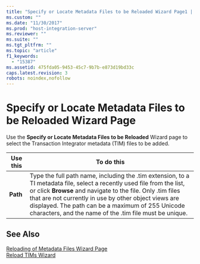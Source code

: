 ```yaml
---
title: "Specify or Locate Metadata Files to be Reloaded Wizard Page1 | Microsoft Docs"
ms.custom: ""
ms.date: "11/30/2017"
ms.prod: "host-integration-server"
ms.reviewer: ""
ms.suite: ""
ms.tgt_pltfrm: ""
ms.topic: "article"
f1_keywords: 
  - "15387"
ms.assetid: 475fda05-9453-45c7-9b7b-e873d19bd33c
caps.latest.revision: 3
robots: noindex,nofollow
---
```

# Specify or Locate Metadata Files to be Reloaded Wizard Page
Use the **Specify or Locate Metadata Files to be Reloaded** Wizard page to select the Transaction Integrator metadata (TIM) files to be added.  
  
|Use this|To do this|  
|--------------|----------------|  
|**Path**|Type the full path name, including the .tim extension, to a TI metadata file, select a recently used file from the list, or click **Browse** and navigate to the file. Only .tim files that are not currently in use by other object views are displayed. The path can be a maximum of 255 Unicode characters, and the name of the .tim file must be unique.|  
  
## See Also  
 [Reloading of Metadata Files Wizard Page](../core/reloading-of-metadata-files-wizard-page2.md)   
 [Reload TIMs Wizard](../core/reload-tims-wizard2.md)